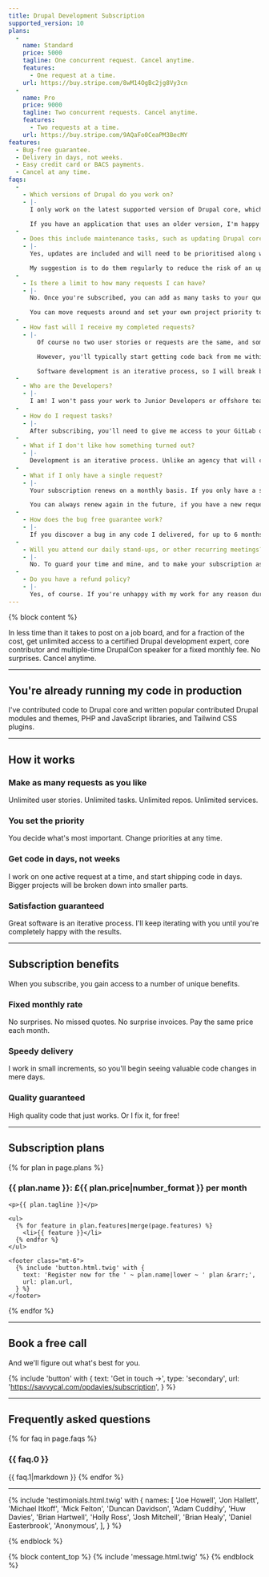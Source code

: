 ```yaml
---
title: Drupal Development Subscription
supported_version: 10
plans:
  -
    name: Standard
    price: 5000
    tagline: One concurrent request. Cancel anytime.
    features:
      - One request at a time.
    url: https://buy.stripe.com/8wM14OgBc2jg8Vy3cn
  -
    name: Pro
    price: 9000
    tagline: Two concurrent requests. Cancel anytime.
    features:
      - Two requests at a time.
    url: https://buy.stripe.com/9AQaFo0CeaPM3BecMY
features:
  - Bug-free guarantee.
  - Delivery in days, not weeks.
  - Easy credit card or BACS payments.
  - Cancel at any time.
faqs:
  -
    - Which versions of Drupal do you work on?
    - |-
      I only work on the latest supported version of Drupal core, which is currently Drupal %supported_version%.

      If you have an application that uses an older version, I'm happy to give you a custom fixed-price proposal to upgrade to Drupal %supported_version%.
  -
    - Does this include maintenance tasks, such as updating Drupal core and contrib modules and themes?
    - |-
      Yes, updates are included and will need to be prioritised along with other requests.

      My suggestion is to do them regularly to reduce the risk of an update breaking your application.
  -
    - Is there a limit to how many requests I can have?
    - |-
      No. Once you're subscribed, you can add as many tasks to your queue as you'd like, and they'll be delivered one-by-one.

      You can move requests around and set your own project priority to ensure your most important tasks are finished first.
  -
    - How fast will I receive my completed requests?
    - |-
        Of course no two user stories or requests are the same, and some take longer than others.

        However, you'll typically start getting code back from me within days of submitting an active request.

        Software development is an iterative process, so I will break big projects into smaller tasks and start sending work-in-progress for review, feedback, and iteration.
  -
    - Who are the Developers?
    - |-
      I am! I won't pass your work to Junior Developers or offshore teams. You work directly with me. Always.
  -
    - How do I request tasks?
    - |-
      After subscribing, you'll need to give me access to your GitLab or GitHub repository and issues board. From there, assign as many tasks to me as you like, in priority order.
  -
    - What if I don't like how something turned out?
    - |-
      Development is an iterative process. Unlike an agency that will charge you extra for change orders, you get unlimited revisions until you’re happy with the work.
  -
    - What if I only have a single request?
    - |-
      Your subscription renews on a monthly basis. If you only have a single request, you are free to cancel your subscription after the first month.

      You can always renew again in the future, if you have a new request!
  -
    - How does the bug free guarantee work?
    - |-
      If you discover a bug in any code I delivered, for up to 6 months after the end of your subscription, I will fix it for free.
  -
    - Will you attend our daily stand-ups, or other recurring meetings?
    - |-
      No. To guard your time and mine, and to make your subscription as effective as possible, all communication is handled asynchronously via task requests, email, and/or Slack. If an occasional task requires some synchronous planning, we can schedule such calls on an as-needed basis.
  -
    - Do you have a refund policy?
    - |-
      Yes, of course. If you're unhappy with my work for any reason during your first month of service, just say the word, and I'll give you a full refund. No questions asked.
---
```


{% block content %}

 In less time than it takes to post on a job board, and for a fraction of the cost, get unlimited access to a certified Drupal development expert, core contributor and multiple-time DrupalCon speaker for a fixed monthly fee. No surprises. Cancel anytime.

---

## You're already running my code in production

I've contributed code to Drupal core and written popular contributed Drupal modules and themes, PHP and JavaScript libraries, and Tailwind CSS plugins.

---

## How it works

### Make as many requests as you like

Unlimited user stories. Unlimited tasks. Unlimited repos. Unlimited services.

### You set the priority

You decide what's most important. Change priorities at any time.

### Get code in days, not weeks

I work on one active request at a time, and start shipping code in days. Bigger projects will be broken down into smaller parts.

### Satisfaction guaranteed

Great software is an iterative process. I'll keep iterating with you until you're completely happy with the results.

---

## Subscription benefits

When you subscribe, you gain access to a number of unique benefits.

### Fixed monthly rate

No surprises. No missed quotes. No surprise invoices. Pay the same price each month.

### Speedy delivery

I work in small increments, so you'll begin seeing valuable code changes in mere days.

### Quality guaranteed

High quality code that just works. Or I fix it, for free!

---

## Subscription plans

{% for plan in page.plans %}
  <div>
    <strong>
      <h3>
        {{ plan.name }}:
        £{{ plan.price|number_format }} per month
      </h3>
    </strong>

    <p>{{ plan.tagline }}</p>

    <ul>
      {% for feature in plan.features|merge(page.features) %}
        <li>{{ feature }}</li>
      {% endfor %}
    </ul>

    <footer class="mt-6">
      {% include 'button.html.twig' with {
        text: 'Register now for the ' ~ plan.name|lower ~ ' plan &rarr;',
        url: plan.url,
      } %}
    </footer>
  </div>
{% endfor %}

---

## Book a free call

And we'll figure out what's best for you.

{% include 'button' with {
  text: 'Get in touch &rarr;',
  type: 'secondary',
  url: 'https://savvycal.com/opdavies/subscription',
} %}

---

## Frequently asked questions

{% for faq in page.faqs %}
  <h3>{{ faq.0 }}</h3>

  {{ faq.1|markdown }}
{% endfor %}

---

{% include 'testimonials.html.twig' with {
  names: [
    'Joe Howell',
    'Jon Hallett',
    'Michael Itkoff',
    'Mick Felton',
    'Duncan Davidson',
    'Adam Cuddihy',
    'Huw Davies',
    'Brian Hartwell',
    'Holly Ross',
    'Josh Mitchell',
    'Brian Healy',
    'Daniel Easterbrook',
    'Anonymous',
  ],
} %}

{% endblock %}

{% block content_top %}
  {% include 'message.html.twig' %}
{% endblock %}
